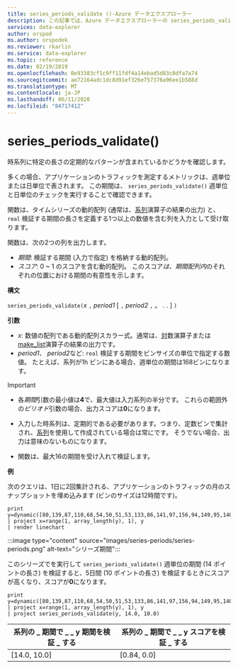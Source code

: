 ```yaml
---
title: series_periods_validate ()-Azure データエクスプローラー
description: この記事では、Azure データエクスプローラーの series_periods_validate () について説明します。
services: data-explorer
author: orspod
ms.author: orspodek
ms.reviewer: rkarlin
ms.service: data-explorer
ms.topic: reference
ms.date: 02/19/2019
ms.openlocfilehash: 0e93383cf1c9ff11fdf4a14ebad5d83c0dfa7a74
ms.sourcegitcommit: ae72164adc1dc8d91ef326e757376a96ee1b588d
ms.translationtype: MT
ms.contentlocale: ja-JP
ms.lasthandoff: 06/11/2020
ms.locfileid: "84717412"
---
```

# <a name="series_periods_validate"></a>series_periods_validate()

時系列に特定の長さの定期的なパターンが含まれているかどうかを確認します。  

多くの場合、アプリケーションのトラフィックを測定するメトリックは、週単位または日単位で表されます。 この期間は、 `series_periods_validate()` 週単位と日単位のチェックを実行することで確認できます。

関数は、タイムシリーズの動的配列 (通常は、[系列](make-seriesoperator.md)演算子の結果の出力) と、 `real` 検証する期間の長さを定義する1つ以上の数値を含む列を入力として受け取ります。

関数は、次の2つの列を出力します。
* *期間*: 検証する期間 (入力で指定) を格納する動的配列。
* *スコア*: 0 ~ 1 のスコアを含む動的配列。 このスコア*は、期間配列内*のそれぞれの位置における期間の有意性を示します。

**構文**

`series_periods_validate(`*x* `,` *period1* [ `,` *period2* `,` 。 . . ] `)`

**引数**

* *x*: 数値の配列である動的配列スカラー式。通常は、[対](make-seriesoperator.md)数演算子または[make_list](makelist-aggfunction.md)演算子の結果の出力です。
* *period1*、 *period2*など: `real` 検証する期間をビンサイズの単位で指定する数値。 たとえば、系列が1h ビンにある場合、週単位の期間は168ビンになります。

> [!IMPORTANT]
> * 各*期間*引数の最小値は**4**で、最大値は入力系列の半分です。 これらの範囲外の*ピリオド*引数の場合、出力スコアは**0**になります。
>
> * 入力した時系列は、定期的である必要があります。つまり、定数ビンで集計され、[系列](make-seriesoperator.md)を使用して作成されている場合は常にです。 そうでない場合、出力は意味のないものになります。
> 
> * 関数は、最大16の期間を受け入れて検証します。

**例**

次のクエリは、1日に2回集計される、アプリケーションのトラフィックの月のスナップショットを埋め込みます (ビンのサイズは12時間です)。

<!-- csl: https://help.kusto.windows.net:443/Samples -->
```kusto
print y=dynamic([80,139,87,110,68,54,50,51,53,133,86,141,97,156,94,149,95,140,77,61,50,54,47,133,72,152,94,148,105,162,101,160,87,63,53,55,54,151,103,189,108,183,113,175,113,178,90,71,62,62,65,165,109,181,115,182,121,178,114,170])
| project x=range(1, array_length(y), 1), y  
| render linechart 
```

:::image type="content" source="images/series-periods/series-periods.png" alt-text="シリーズ期間":::

このシリーズでを実行して `series_periods_validate()` 週単位の期間 (14 ポイントの長さ) を検証すると、5日間 (10 ポイントの長さ) を検証するときにスコアが高くなり、スコアが**0**になります。

<!-- csl: https://help.kusto.windows.net:443/Samples -->
```kusto
print y=dynamic([80,139,87,110,68,54,50,51,53,133,86,141,97,156,94,149,95,140,77,61,50,54,47,133,72,152,94,148,105,162,101,160,87,63,53,55,54,151,103,189,108,183,113,175,113,178,90,71,62,62,65,165,109,181,115,182,121,178,114,170])
| project x=range(1, array_length(y), 1), y  
| project series_periods_validate(y, 14.0, 10.0)
```

| 系列の \_ 期間で \_ \_ y 期間を検証 \_ する  | 系列の \_ 期間で \_ \_ y スコアを検証 \_ する |
|-------------|-------------------|
| [14.0, 10.0] | [0.84, 0.0]  |
